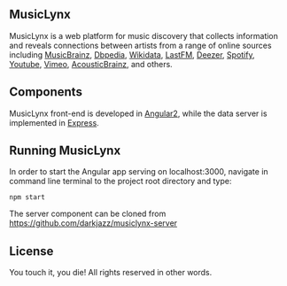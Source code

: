 ## MusicLynx

MusicLynx is a web platform for music discovery that collects information and reveals connections between artists from a range of online sources including [MusicBrainz](https://musicbrainz.org), [Dbpedia](https://dbpedia.org), [Wikidata](https://wikidata.org), [LastFM](http://last.fm), [Deezer](http://deezer.com), [Spotify](http://spotify.com), [Youtube](http://youtube.com), [Vimeo](http://vimeo.com), [AcousticBrainz](http://acousticbrainz.org), and others.

## Components

MusicLynx front-end is developed in [Angular2](https://angular.io), while the data server is implemented in [Express](https://expressjs.com).

## Running MusicLynx

In order to start the Angular app serving on localhost:3000, navigate in command line terminal to the project root directory and type:
```
npm start
```

The server component can be cloned from https://github.com/darkjazz/musiclynx-server

## License

You touch it, you die! All rights reserved in other words.
